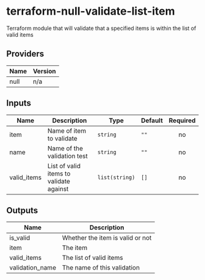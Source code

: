 # terraform-null-validate-list-item

Terraform module that will validate that a specified items is within the list of valid items

<!-- BEGIN TFDOCS -->
## Providers

| Name | Version |
|------|---------|
| null | n/a |

## Inputs

| Name | Description | Type | Default | Required |
|------|-------------|------|---------|:-----:|
| item | Name of item to validate | `string` | `""` | no |
| name | Name of the validation test | `string` | `""` | no |
| valid\_items | List of valid items to validate against | `list(string)` | `[]` | no |

## Outputs

| Name | Description |
|------|-------------|
| is\_valid | Whether the item is valid or not |
| item | The item |
| valid\_items | The list of valid items |
| validation\_name | The name of this validation |

<!-- END TFDOCS -->
